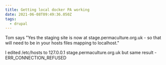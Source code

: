 ```yaml
---
title: Getting local docker PA working
date: 2021-06-08T09:49:36.050Z
tags:
  - drupal
---
```

Tom says "Yes the staging site is now at stage.permaculture.org.uk - so that will need to be in your hosts files mapping to localhost."

I edited /etc/hosts to
127.0.0.1       stage.permaculture.org.uk
but same result - ERR_CONNECTION_REFUSED

